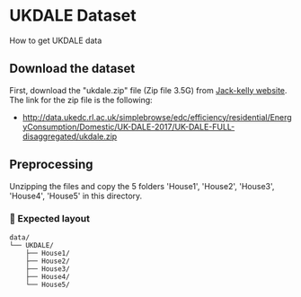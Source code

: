 # UKDALE Dataset

How to get UKDALE data

## Download the dataset

First, download the "ukdale.zip" file (Zip file 3.5G) from [Jack-kelly website](https://jack-kelly.com/data/). The link for the zip file is the following:

- http://data.ukedc.rl.ac.uk/simplebrowse/edc/efficiency/residential/EnergyConsumption/Domestic/UK-DALE-2017/UK-DALE-FULL-disaggregated/ukdale.zip

## Preprocessing

Unzipping the files and copy the 5 folders 'House1', 'House2', 'House3', 'House4', 'House5' in this directory.

### 📁 Expected layout
```
data/
└── UKDALE/
    ├── House1/
    ├── House2/
    ├── House3/
    ├── House4/
    └── House5/
```
